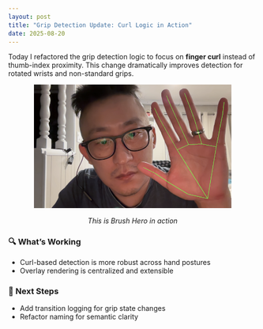 ```yaml
---
layout: post
title: "Grip Detection Update: Curl Logic in Action"
date: 2025-08-20
---
```


Today I refactored the grip detection logic to focus on **finger curl** instead of thumb-index proximity. This change dramatically improves detection for rotated wrists and non-standard grips.

<div style="text-align: center;">
  <img src="/assets/images/2025-08-21.png" alt="Hand Track" width="400">
  <p><em>This is Brush Hero in action</em></p>
</div>


### 🔍 What’s Working
- Curl-based detection is more robust across hand postures
- Overlay rendering is centralized and extensible

### 🧠 Next Steps
- Add transition logging for grip state changes
- Refactor naming for semantic clarity
